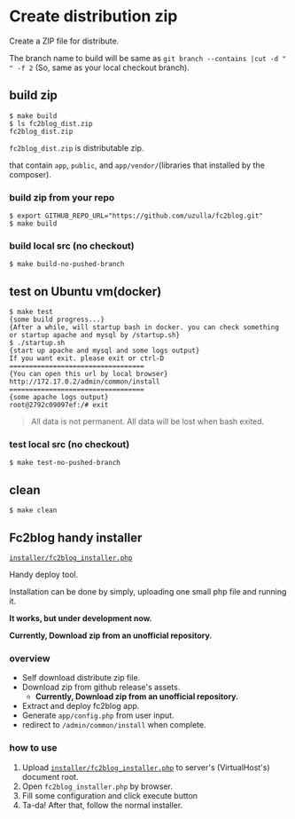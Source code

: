 # Create distribution zip

Create a ZIP file for distribute.

The branch name to build will be same as `git branch --contains |cut -d " " -f 2` (So, same as your local checkout branch).

## build zip

```
$ make build
$ ls fc2blog_dist.zip
fc2blog_dist.zip
```

`fc2blog_dist.zip` is distributable zip.

that contain `app`, `public`, and `app/vendor/`(libraries that installed by the composer).

### build zip from your repo

```
$ export GITHUB_REPO_URL="https://github.com/uzulla/fc2blog.git"
$ make build
```

### build local src (no checkout)

```
$ make build-no-pushed-branch
```

## test on Ubuntu vm(docker)

```
$ make test
{some build progress...}
{After a while, will startup bash in docker. you can check something or startup apache and mysql by /startup.sh}
$ ./startup.sh
{start up apache and mysql and some logs output}
If you want exit. please exit or ctrl-D
==================================
{You can open this url by local browser}
http://172.17.0.2/admin/common/install
==================================
{some apache logs output}
root@2792c09097ef:/# exit
```

> All data is not permanent. All data will be lost when bash exited.

### test local src (no checkout)

```
$ make test-no-pushed-branch
```

## clean

```
$ make clean
```

## Fc2blog handy installer

[`installer/fc2blog_installer.php`](installer/fc2blog_installer.php)

Handy deploy tool.

Installation can be done by simply, uploading one small php file and running it.

**It works, but under development now.**

**Currently, Download zip from an unofficial repository.**

### overview

- Self download distribute zip file.
- Download zip from github release's assets.
    - **Currently, Download zip from an unofficial repository.**
- Extract and deploy fc2blog app.
- Generate `app/config.php` from user input.
- redirect to `/admin/common/install` when complete.

### how to use

1. Upload [`installer/fc2blog_installer.php`](installer/fc2blog_installer.php) to server's (VirtualHost's) document
   root.
2. Open `fc2blog_installer.php` by browser.
3. Fill some configuration and click execute button
4. Ta-da! After that, follow the normal installer.
